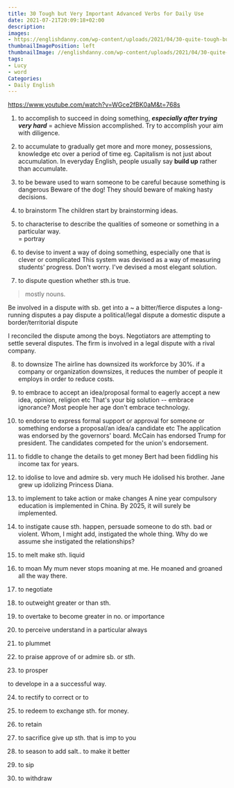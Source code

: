 ```yaml
---
title: 30 Tough but Very Important Advanced Verbs for Daily Use
date: 2021-07-21T20:09:18+02:00
description:
images:
- https://englishdanny.com/wp-content/uploads/2021/04/30-quite-tough-but-very-important-advanced-english-verbs-for-daily-use-WGce2fBK0aM.jpg
thumbnailImagePosition: left
thumbnailImage: //englishdanny.com/wp-content/uploads/2021/04/30-quite-tough-but-very-important-advanced-english-verbs-for-daily-use-WGce2fBK0aM.jpg
tags:
- Lucy
- word
Categories:
- Daily English
---
```


https://www.youtube.com/watch?v=WGce2fBK0aM&t=768s

1. to accomplish
to succeed in doing something, ***especially after trying very hard***
= achieve
Mission accomplished.
Try to accomplish your aim with diligence.

2. to accumulate
to gradually get more and more money, possessions, knowledge etc over a period of time
eg. Capitalism is not just about accumulation.
In everyday English, people usually say **build up** rather than accumulate.

3. to be beware
used to warn someone to be careful because something is dangerous
Beware of the dog!
They should beware of making hasty decisions.

4. to brainstorm
The children start by brainstorming ideas.

5. to characterise
to describe the qualities of someone or something in a particular way.  
= portray

6. to devise
to invent a way of doing something, especially one that is clever or complicated
This system was devised as a way of measuring students’ progress.
Don't worry. I've devised a most elegant solution.

7. to dispute
question whether sth.is true.
> mostly nouns.

Be involved in a dispute with sb.
get into a ~
a bitter/fierce disputes
a long-running disputes
a pay dispute
a political/legal dispute
a domestic dispute
a border/territorial dispute

I reconciled the dispute among the boys.
Negotiators are attempting to settle several disputes.
The firm is involved in a legal dispute with a rival company.

8. to downsize
The airline has downsized its workforce by 30%.
if a company or organization downsizes, it reduces the number of people it employs in order to reduce costs.

9. to embrace
to accept an idea/proposal
formal to eagerly accept a new idea, opinion, religion etc
That's your big solution -- embrace ignorance?
Most people her age don't embrace technology.

10. to endorse
to express formal support or approval for someone or something
endorse a proposal/an idea/a candidate etc
The application was endorsed by the governors' board.
McCain has endorsed Trump for president.
The candidates competed for the union's endorsement.

11. to fiddle
to change the details to get money
Bert had been fiddling his income tax for years.

12. to idolise
to love and admire sb. very much
He idolised his brother.
Jane grew up idolizing Princess Diana.

13. to implement
to take action or make changes
A nine year compulsory education is implemented in China.
By 2025, it will surely be implemented.

14. to instigate
cause sth. happen, persuade someone to do sth. bad or violent.
Whom, I might add, instigated the whole thing.
Why do we assume she instigated the relationships?

15. to melt
make sth. liquid

16. to moan
My mum never stops moaning at me.
He moaned and groaned all the way there.

17. to negotiate

18. to outweight
greater or  than sth.

19. to overtake
to become greater in no. or importance

20. to perceive
understand in a particular always
21. to plummet

22. to praise
approve of or admire sb. or sth.

23. to prosper

to develope in a a successful way.

24. to rectify
to correct or to
25. to redeem
to exchange sth. for money.
26. to retain

27. to sacrifice
give up sth. that is imp to you

28. to season
to add salt.. to make it better

29. to sip

30. to withdraw

